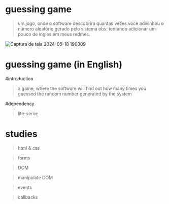 
# guessing game

 > um jogo, onde o software descobrirá quantas vezes você adivinhou o número aleatório gerado pelo sistema
 obs: tentando adicionar um pouco de ingles em meus redmes. 

![Captura de tela 2024-05-18 190309](https://github.com/GabrielVRM/GuessingGame/assets/95998556/4f176f79-3da2-48df-aab3-8b714e6bc0af)

# guessing game (in English)

#introduction

> a game, where the software will find out how many times you guessed the random number generated by the system

#dependency

> lite-serve

# studies

> html & css

> forms

> DOM

> manipulate DOM

> events

> callbacks
